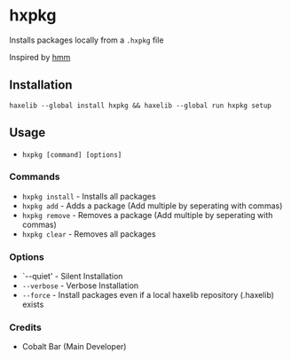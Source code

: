 # hxpkg

Installs packages locally from a `.hxpkg` file

Inspired by [hmm](https://github.com/andywhite37/hmm)

## Installation

`haxelib --global install hxpkg && haxelib --global run hxpkg setup`

## Usage

- `hxpkg [command] [options]`

### Commands

- `hxpkg install` - Installs all packages
- `hxpkg add` - Adds a package (Add multiple by seperating with commas)
- `hxpkg remove` - Removes a package (Add multiple by seperating with commas)
- `hxpkg clear` - Removes all packages

### Options

- `--quiet' - Silent Installation
- `--verbose` - Verbose Installation
- `--force` - Install packages even if a local haxelib repository (.haxelib) exists

### Credits

- Cobalt Bar (Main Developer)
